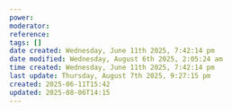 ```yaml
---
power: 
moderator: 
reference: 
tags: []
date created: Wednesday, June 11th 2025, 7:42:14 pm
date modified: Wednesday, August 6th 2025, 2:05:24 am
time created: Wednesday, June 11th 2025, 7:42:14 pm
last update: Thursday, August 7th 2025, 9:27:15 pm
created: 2025-06-11T15:42
updated: 2025-08-06T14:15
---
```

